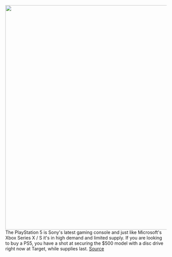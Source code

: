 <img src='https://cdn.vox-cdn.com/thumbor/q9tGFYxdoGD42gEhbk7dBZysMdM=/0x0:2040x1360/1200x1200/filters:focal(1020x680:1021x681)/cdn.vox-cdn.com/uploads/chorus_asset/file/22015297/vpavic_4278_20201030_0119.jpg' width='700px' /><br/>
The PlayStation 5 is Sony's latest gaming console and just like Microsoft's Xbox Series X / S it's in high demand and limited supply. If you are looking to buy a PS5, you have a shot at securing the $500 model with a disc drive right now at Target, while supplies last.
<a href='https://www.theverge.com/2021/2/25/22295875/sony-ps5-playstation-5-restock-target'> Source <a/>